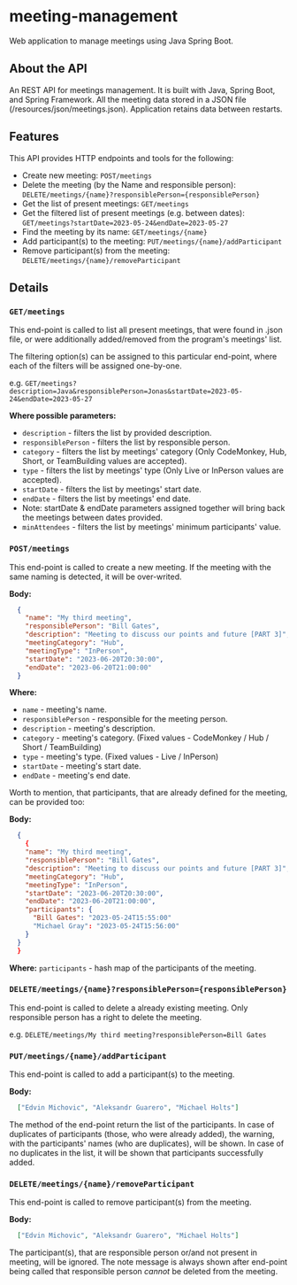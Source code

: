 # meeting-management
Web application to manage meetings using Java Spring Boot.

## About the API

An REST API for meetings management. It is built with Java, Spring Boot, and Spring Framework.
All the meeting data stored in a JSON file (/resources/json/meetings.json). Application retains data between restarts.

## Features

This API provides HTTP endpoints and tools for the following:

* Create new meeting: `POST/meetings`
* Delete the meeting (by the Name and responsible person): `DELETE/meetings/{name}?responsiblePerson={responsiblePerson}`
* Get the list of present meetings: `GET/meetings`
* Get the filtered list of present meetings (e.g. between dates): `GET/meetings?startDate=2023-05-24&endDate=2023-05-27`
* Find the meeting by its name: `GET/meetings/{name}`
* Add participant(s) to the meeting: `PUT/meetings/{name}/addParticipant`
* Remove participant(s) from the meeting: `DELETE/meetings/{name}/removeParticipant`

## Details

### `GET/meetings`

This end-point is called to list all present meetings, that were found in .json file, or were additionally added/removed from the program's meetings' list. 

The filtering option(s) can be assigned to this particular end-point, where each of the filters will be assigned one-by-one. 

e.g. `GET/meetings?description=Java&responsiblePerson=Jonas&startDate=2023-05-24&endDate=2023-05-27`

**Where possible parameters:**

* `description` - filters the list by provided description.
* `responsiblePerson` - filters the list by responsible person.
* `category` - filters the list by meetings' category (Only CodeMonkey, Hub, Short, or TeamBuilding values are accepted).
* `type` - filters the list by meetings' type (Only Live or InPerson values are accepted).
* `startDate` - filters the list by meetings' start date. 
* `endDate` - filters the list by meetings' end date. 
* Note: startDate & endDate parameters assigned together will bring back the meetings between dates provided. 
* `minAttendees` - filters the list by meetings' minimum participants' value. 

### `POST/meetings`

This end-point is called to create a new meeting. If the meeting with the same naming is detected, it will be over-writed. 

**Body:**
```json
  {
    "name": "My third meeting",
    "responsiblePerson": "Bill Gates",
    "description": "Meeting to discuss our points and future [PART 3]",
    "meetingCategory": "Hub",
    "meetingType": "InPerson",
    "startDate": "2023-06-20T20:30:00",
    "endDate": "2023-06-20T21:00:00"
  }
```

**Where:**
* `name` - meeting's name.
* `responsiblePerson` - responsible for the meeting person.
* `description` - meeting's description.
* `category` - meeting's category. (Fixed values - CodeMonkey / Hub / Short / TeamBuilding)
* `type` - meeting's type. (Fixed values - Live / InPerson)
* `startDate` - meeting's start date.
* `endDate` - meeting's end date.

Worth to mention, that participants, that are already defined for the meeting, can be provided too:

**Body:**
```json
  {
    {
    "name": "My third meeting",
    "responsiblePerson": "Bill Gates",
    "description": "Meeting to discuss our points and future [PART 3]",
    "meetingCategory": "Hub",
    "meetingType": "InPerson",
    "startDate": "2023-06-20T20:30:00",
    "endDate": "2023-06-20T21:00:00",
    "participants": {
      "Bill Gates": "2023-05-24T15:55:00"
      "Michael Gray": "2023-05-24T15:56:00"
    }
  }
  }
```

**Where:**
`participants` - hash map of the participants of the meeting.

### `DELETE/meetings/{name}?responsiblePerson={responsiblePerson}`

This end-point is called to delete a already existing meeting. Only responsible person has a right to delete the meeting. 

e.g. `DELETE/meetings/My third meeting?responsiblePerson=Bill Gates`

### `PUT/meetings/{name}/addParticipant`

This end-point is called to add a participant(s) to the meeting.

**Body:**
```json
  ["Edvin Michovic", "Aleksandr Guarero", "Michael Holts"]
```

The method of the end-point return the list of the participants. In case of duplicates of participants (those, who were already added), the warning, with the participants' names (who are duplicates), will be shown. In case of no duplicates in the list, it will be shown that participants successfully added. 

### `DELETE/meetings/{name}/removeParticipant`

This end-point is called to remove participant(s) from the meeting.

**Body:**
```json
  ["Edvin Michovic", "Aleksandr Guarero", "Michael Holts"]
```

The participant(s), that are responsible person or/and not present in meeting, will be ignored. The note message is always shown after end-point being called that responsible person *cannot* be deleted from the meeting.
